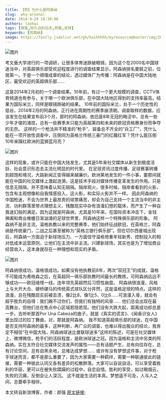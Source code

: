 ```yaml
---
title: 【转】为什么是阿森纳
slug:  why-arsenal
date: 2014-9-29 18:30:00
authors: laohai
tags: [随笔,较久远的日志,转载,足球]
keywords: [阿森纳]
image: https://fastly.jsdelivr.net/gh/haihhhhh/myresource@master/img/202404230048088.jpeg
---
```

![图片](https://fastly.jsdelivr.net/gh/haihhhhh/myresource@master/img/202404230047376.jpeg)

考文垂大学进行的一项调研，让很多体育迷跌破眼镜，因为这个在2000名中国球迷当中，对英超俱乐部受欢迎程度进行的调查结果显示，阿森纳排名曼联之前，位居第一。于是一个顺理成章的结论，透过媒体广为传播：阿森纳是在中国大陆地区，最受欢迎的英超俱乐部……
<!-- truncate -->
这是2014年2月初的一个调查结果。10年前，有过一个更大规模的调查，CCTV体育频道也有参与，关于哪一个欧洲俱乐部，在中国大陆地区得到的支持率最高。结果为国际米兰，同样是眼镜跌破的结果。
10年前的国际米兰，处于一个历史性的低谷，2014年2月的阿森纳，正行进在周期性的赛季崩溃期。调查取样的数据，应该发生在结果宣布前3个月，那时的阿森纳，依旧是8年无冠的晦涩中，总有一些少年才俊的涌现，总有一些赛季末只能为英超第四和未来的欧冠资格赛身份而争夺的无奈。
这样的一个枪法并不精准的“枪手”、装备总不齐全的“兵工厂”，凭什么能在一项开放性调查中，压倒同为英格兰传统三豪门的红魔红军？凭什么能压倒10年来蹿红欧洲的蓝狮蓝月亮？

![图片](https://fastly.jsdelivr.net/gh/haihhhhh/myresource@master/img/202404230047055.jpeg)

这样的现象，或许只能在中国大陆发生，尤其是5年来社交媒体从新生到极度活跃、社会意识形态去主流化明显的时代里。
在足球资讯过度传播、足球赛事转播到超饱和境况，大路新闻正变得越来越廉价。欧洲某地发生的一件小事，霎那间就能在中国的社交媒体上激起涟漪，这是技术手段对媒体传播变革发生的作用。只是信息无阻隔，并不意味着认知无阻隔。隔岸观火，很多时候，隔岸者看到的火影，包含有主观想像和自我情感投入，这火影，和实际火影并不一样。
因此阿森纳的中国枪迷，不会为世界上最昂贵的球票痛苦，却会为自己支持一个主流当中的非主流、功利群落里带点理想主义、残酷现实中杂有浪漫幻想的载体，而产生了一种自我迷幻般的满足。因为这就是阿森纳，尤其是10年来，在国际资本冲击下，金钱捭阖和商业帷幄日渐汹涌的足球世界里，阿森纳这样一个特殊俱乐部的形象。
阿森纳不是非主流，温格执教以来的完整赛季，他们始终征战欧冠，在英格兰，阿森纳是传统豪门，二战之后甚至被称为“英格兰银行俱乐部”。但在切尔西曼城出现后，阿森纳一方面迫于新球场压力、一方面信守温格倚重年轻新秀、控制投入的相对低成本运营原则，让他们在主流中非主流。兴建新球场，其实也是为了增加商业经营收入，这本身就存在一种理想和现实的矛盾。

![图片](https://fastly.jsdelivr.net/gh/haihhhhh/myresource@master/img/202404230048088.jpeg)

阿森纳很成功，温格很成功。如果没有他执教前8年，两次“双冠王”的成就，温格不可能成为弗格森之后，在英超同一俱乐部执教时间最长的教练，可阿森纳远远不够成功——欧冠缘悭一线，连年领先英超然后习惯性崩盘。
阿森纳很浪漫，风格上与大开大合、硬桥硬马的传统英式球队区分井然，这是温格足球的特点。这样的浪漫，总在残酷现实前被击溃，像2比8，像1比5、0比6……可浪漫入骨，就会有超乎胜负的自得：我们踢不过你们，但我们有独特的风骨……
他们总会出现在最高舞台，但他们总在焦点中心区域若隐若现。他们没有大跌大起，距离成功却总差一步。去听听那首Por Una Cabeza的曲子，就是《真实的谎言》、《闻香识女人》里出现过的拉丁舞曲，对，那就是阿森纳。
我不知道英超俱乐部的球迷，在中国是否支持阿森纳的最多，这种判断，再广众的调查，也难以得出服众的结论，我肯定不相信“在中国大陆，阿森纳球迷比曼联球迷多”这样的陈述，可是在社交媒体上，微博微信，枪手们的活跃程度，是欧洲球迷之冠。因为温格和主流中另类的阿森纳，实在太符合社交媒体交流发声的属性——总有话题产生，总有向往存在，总有讨论空间，总有自黑余地，总难达成梦想……
或许有没有梦想这件事，对于枪手球迷而言，都不是那么重要了，因为大家需要一种羁绊，需要一种联通彼此的链接，需要一种彼此认同又各有差异的松散群落。大家可以自说自话，可以享受着胜利的华丽，更可以在被失败蹂躏的过程中，自恋自惜。胜利的享受，如过眼烟云，失败的沉痛，反倒会让人深沉。
这不就是生活的本真。梦想遥不可及，人与人之间，总要牵手相伴。
                         

 本文转自新浪博客，作者：颜强 
[原文链接](http://blog.sina.cn/dpool/blog/s/blog_622016980102v3li.html?cid=72264&vt=4%26%23160%3B%26%23160%3B);